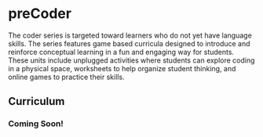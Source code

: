 # preCoder

The coder series is targeted toward learners who do not yet have language skills. The series features game based curricula designed to introduce and reinforce conceptual learning in a fun and engaging way for students. These units include unplugged activities where students can explore coding in a physical space, worksheets to help organize student thinking, and online games to practice their skills.

## Curriculum

### Coming Soon!
